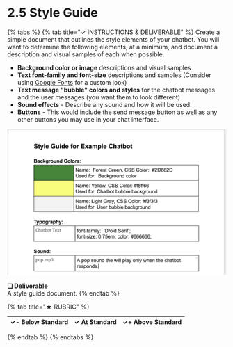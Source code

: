 # 2.5 Style Guide

{% tabs %}
{% tab title="✓  INSTRUCTIONS & DELIVERABLE" %}
Create a simple document that outlines the style elements of your chatbot. You will want to determine the following elements, at a minimum, and document a description and visual samples of each when possible.

* **Background color or image** descriptions and visual samples
* **Text font-family and font-size** descriptions and samples \(Consider using [Google Fonts](https://fonts.google.com/) for a custom look\)
* **Text message "bubble" colors and styles** for the chatbot messages and the user messages \(you want them to look different\)
* **Sound effects** - Describe any sound and how it will be used.
* **Buttons** - This would include the send message button as well as any other buttons you may use in your chat interface.

![A portion of a style guide example](../../.gitbook/assets/styleguideexcerpt.png)

**❏ Deliverable**  
A style guide document.
{% endtab %}

{% tab title="★  RUBRIC" %}


| ✓- Below Standard | ✓ At Standard | ✓+ Above Standard |
| :--- | :--- | :--- |
{% endtab %}
{% endtabs %}

